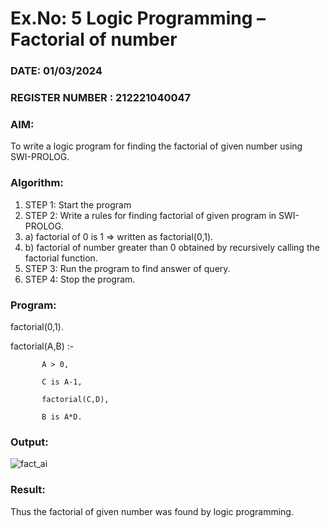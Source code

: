 # Ex.No: 5   Logic Programming – Factorial of number   
### DATE:  01/03/2024                                                                         
### REGISTER NUMBER :  212221040047
### AIM: 
To  write  a logic program for finding the factorial of given number using SWI-PROLOG. 
### Algorithm:
1. STEP 1: Start the program
2. STEP 2:  Write a rules for finding factorial of given program in SWI-PROLOG.
3.   a)	factorial of 0 is 1 => written as factorial(0,1).
4.   b)	factorial of number greater than 0 obtained by recursively calling the factorial    function.
5. STEP 3: Run the program  to find answer of  query.
6. STEP 4: Stop the program.

### Program:

factorial(0,1).

factorial(A,B) :-  

           A > 0, 
           
           C is A-1,
           
           factorial(C,D),
           
           B is A*D.



### Output:

![fact_ai](https://github.com/DrUmaRaniV/AI_Lab_2023-24/assets/133135881/dcb937ec-a17d-40d7-9ef1-7bb92216820b)

### Result:
Thus the factorial of given number was found by logic programming. 
